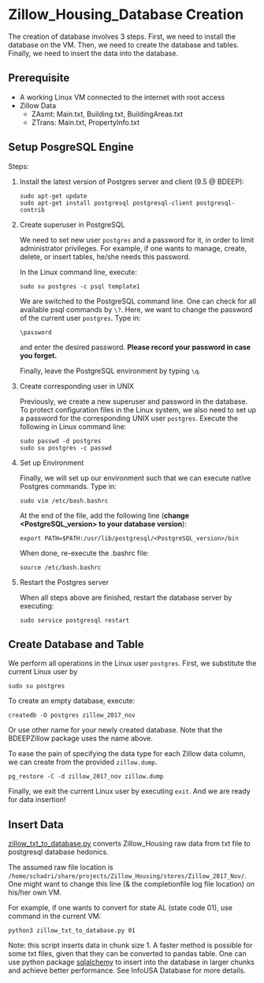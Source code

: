 # Zillow_Housing_Database Creation

The creation of database involves 3 steps. First, we need to install the database on the VM. Then, we need to create the database and tables. Finally, we need to insert the data into the database.

## Prerequisite
- A working Linux VM connected to the internet with root access
- Zillow Data
    - ZAsmt: Main.txt, Building.txt, BuildingAreas.txt
    - ZTrans: Main.txt, PropertyInfo.txt

## Setup PosgreSQL Engine
Steps:
1. Install the latest version of Postgres server and client (9.5 @ BDEEP):

    ```
    sudo apt-get update
    sudo apt-get install postgresql postgresql-client postgresql-contrib
    ```

2. Create superuser in PostgreSQL

    We need to set new user `postgres` and a password for it, in order to limit administrator privileges. For example, if one wants to manage, create, delete, or insert tables, he/she needs this password.

    In the Linux command line, execute:
    ```
    sudo su postgres -c psql template1
    ```

    We are switched to the PostgreSQL command line. One can check for all available psql commands by `\?`. Here, we want to change the password of the current user `postgres`. Type in:
    ```
    \password
    ```
    and enter the desired password. **Please record your password in case you forget.**

    Finally, leave the PostgreSQL environment by typing `\q`.

3. Create corresponding user in UNIX

    Previously, we create a new superuser and password in the database. To protect configuration files in the Linux system, we also need to set up a password for the corresponding UNIX user `postgres`. Execute the following in Linux command line:
    ```
    sudo passwd -d postgres
    sudo su postgres -c passwd
    ```

4. Set up Environment

    Finally, we will set up our environment such that we can execute native Postgres commands. Type in:
    ```
    sudo vim /etc/bash.bashrc
    ```
    At the end of the file, add the following line (**change <PostgreSQL_version> to your database version**):
    ```
    export PATH=$PATH:/usr/lib/postgresql/<PostgreSQL_version>/bin
    ```
    When done, re-execute the .bashrc file:
    ```
    source /etc/bash.bashrc
    ```

5. Restart the Postgres server

    When all steps above are finished, restart the database server by executing:
    ```
    sudo service postgresql restart
    ```

## Create Database and Table
We perform all operations in the Linux user `postgres`. First, we substitute the current Linux user by
```
sudo su postgres
```

To create an empty database, execute:
```
createdb -O postgres zillow_2017_nov
```
Or use other name for your newly created database. Note that the BDEEPZillow package uses the name above.

To ease the pain of specifying the data type for each Zillow data column, we can create from the provided `zillow.dump`.
```
pg_restore -C -d zillow_2017_nov zillow.dump
```

Finally, we exit the current Linux user by executing `exit`. And we are ready for data insertion!


## Insert Data
[zillow_txt_to_database.py](./zillow_txt_to_database.py) converts Zillow_Housing raw data from txt file to postgresql database hedonics.

The assumed raw file location is `/home/schadri/share/projects/Zillow_Housing/stores/Zillow_2017_Nov/`. One might want to change this line (& the completionfile log file location) on his/her own VM.

For example, if one wants to convert for state AL (state code 01), use command in the current VM:
```
python3 zillow_txt_to_database.py 01
```

Note: this script inserts data in chunk size 1. A faster method is possible for some txt files, given that they can be converted to pandas table. One can use python package [sqlalchemy](https://docs.sqlalchemy.org/en/13/) to insert into the database in larger chunks and achieve better performance. See InfoUSA Database for more details.
